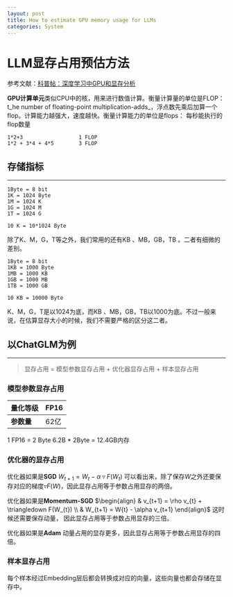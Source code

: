 ```yaml
---
layout: post
title: How to estimate GPU memory usage for LLMs
categories: System
---
```


# LLM显存占用预估方法

参考文献：[科普帖：深度学习中GPU和显存分析](https://zhuanlan.zhihu.com/p/31558973)

**GPU计算单元**类似CPU中的核，用来进行数值计算。衡量计算量的单位是FLOP：t_he number of floating-point multiplication-adds_，浮点数先乘后加算一个flop。计算能力越强大，速度越快。衡量计算能力的单位是flops： 每秒能执行的flop数量
```
1*2+3                  1 FLOP
1*2 + 3*4 + 4*5        3 FLOP
```

## 存储指标
---

```
1Byte = 8 bit
1K = 1024 Byte
1M = 1024 K
1G = 1024 M
1T = 1024 G

10 K = 10*1024 Byte
```
除了K、M，G，T等之外，我们常用的还有KB 、MB，GB，TB 。二者有细微的差别。
```
1Byte = 8 bit
1KB = 1000 Byte
1MB = 1000 KB
1GB = 1000 MB
1TB = 1000 GB

10 KB = 10000 Byte
```
K、M，G，T是以1024为底，而KB 、MB，GB，TB以1000为底。不过一般来说，在估算显存大小的时候，我们不需要严格的区分这二者。

## 以ChatGLM为例
---

> 显存占用 = 模型参数显存占用 + 优化器显存占用 + 样本显存占用

### 模型参数显存占用

| **量化等级** | FP16 |
| --- | --- |
| **参数量** | 62亿 |

1 FP16 = 2 Byte
6.2B * 2Byte = 12.4GB内存

### 优化器的显存占用

优化器如果是**SGD**
$W_{t+1} = W_{t} - \alpha\triangledown F(W_{t})$
可以看出来，除了保存$W$之外还要保存对应的梯度$\triangledown F(W)$，因此显存占用等于参数占用显存的两倍。

优化器如果是**Momentum-SGD**
$\begin{align}
& v_{t+1} = \rho v_{t} + \triangledown F(W_{t}) \\
& W_{t+1} = W{t} - \alpha v_{t+1}
\end{align}$
这时候还需要保存动量， 因此显存占用等于参数占用显存的三倍。

优化器如果是**Adam**
动量占用的显存更多，因此显存占用等于参数占用显存的四倍。

### 样本显存占用

每个样本经过Embedding层后都会转换成对应的向量，这些向量也都会存储在显存中。